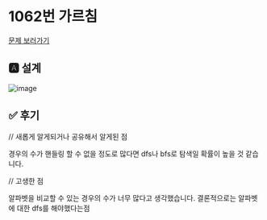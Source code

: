 
# 1062번 가르침
[문제 보러가기](https://www.acmicpc.net/problem/1062)

## 🅰 설계
![image](https://user-images.githubusercontent.com/63354527/144409876-883c5195-2c3e-4849-a1dc-1c69881396e9.png)


## ✅ 후기
// 새롭게 알게되거나 공유해서 알게된 점

경우의 수가 핸들링 할 수 없을 정도로 많다면 dfs나 bfs로 탐색일 확률이 높을 것 같습니다. 

// 고생한 점

알파벳을 비교할 수 있는 경우의 수가 너무 많다고 생각했습니다. 결론적으로는 알파벳에 대한 dfs를 해야했다는점